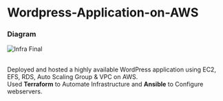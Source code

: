 # Wordpress-Application-on-AWS
### Diagram

![Infra Final](https://user-images.githubusercontent.com/32189783/203697820-a6f22e7c-f190-44cd-b57b-2dcf8a5d8aea.jpg)

<br />Deployed and hosted a highly available WordPress application using EC2, EFS, RDS, Auto Scaling Group & VPC on AWS.
<br />Used **Terraform** to Automate Infrastructure and **Ansible** to Configure webservers.
